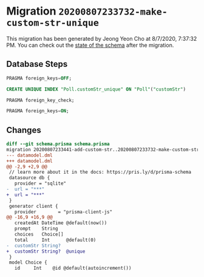 # Migration `20200807233732-make-custom-str-unique`

This migration has been generated by Jeong Yeon Cho at 8/7/2020, 7:37:32 PM.
You can check out the [state of the schema](./schema.prisma) after the migration.

## Database Steps

```sql
PRAGMA foreign_keys=OFF;

CREATE UNIQUE INDEX "Poll.customStr_unique" ON "Poll"("customStr")

PRAGMA foreign_key_check;

PRAGMA foreign_keys=ON;
```

## Changes

```diff
diff --git schema.prisma schema.prisma
migration 20200807233441-add-custom-str..20200807233732-make-custom-str-unique
--- datamodel.dml
+++ datamodel.dml
@@ -2,9 +2,9 @@
 // learn more about it in the docs: https://pris.ly/d/prisma-schema
 datasource db {
   provider = "sqlite"
-  url = "***"
+  url = "***"
 }
 generator client {
   provider        = "prisma-client-js"
@@ -16,9 +16,9 @@
   createdAt DateTime @default(now())
   prompt    String
   choices   Choice[]
   total     Int      @default(0)
-  customStr String?
+  customStr String?  @unique
 }
 model Choice {
   id     Int    @id @default(autoincrement())
```


